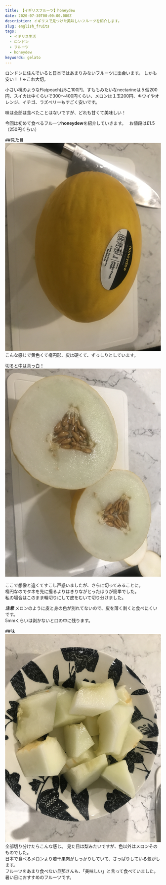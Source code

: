 ```yaml
---
title: 【イギリスフルーツ】honeydew
date: 2020-07-30T00:00:00.000Z
description: イギリスで見つけた美味しいフルーツを紹介します。
slug: english_fruits
tags: 
  - イギリス生活
  - ロンドン
  - フルーツ
  - honeydew
keywords: gelato
---
```


ロンドンに住んでいると日本ではあまりみないフルーツに出会います。
しかも安い！！←これ大切。

小さい桃のようなFlatpeachは5こ100円、すももみたいなnectarineは５個200円、スイカは中くらいで300〜400円くらい、メロンは１玉200円、キウイやオレンジ、イチゴ、ラズベリーもすごく安いです。  

味は全部は食べたことはないですが、どれも甘くて美味しい！  

今回は初めて食べるフルーツ**honeydew**を紹介していきます。　
お値段は£1.5（250円くらい）  

##見た目  
![honeydew](IMG_1855.JPG)
こんな感じで黄色くて楕円形、皮は硬くて、ずっしりとしています。  

切ると中は真っ白！
![honeydew](IMG_1856.JPG)

ここで想像と違くてすこし戸惑いましたが、さらに切ってみることに。  
楕円なのでタネを先に撮るよりはきりながとったほうが簡単でした。  
私の場合はこのまま輪切りにして皮をむいて切り分けました。 

***注意***
メロンのように皮と身の色が別れてないので、皮を薄く剥くと食べにくいです。  
5mmくらいは剥かないと口の中に残ります。  

##味  
![honeydew](IMG_1857.JPG)
全部切り分けたらこんな感じ。
見た目は梨みたいですが、色以外はメロンそのものでした。  
日本で食べるメロンより若干果肉がしっかりしていて、さっぱりしている気がします。  
フルーツをあまり食べない旦那さんも、「美味しい」と言って食べていました。  
暑い日におすすめのフルーツです。